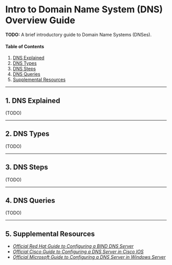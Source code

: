 # Intro to Domain Name System (DNS) Overview Guide

**TODO:** A brief introductory guide to Domain Name Systems (DNSes).

#### Table of Contents

1. [DNS Explained](#explained)
2. [DNS Types](#types)
3. [DNS Steps](#steps)
4. [DNS Queries](#queries)
5. [Supplemental Resources](#supplemental)

<hr />

## 1. <a name="explained">DNS Explained</a>

(TODO)

<hr />

## 2. <a name="types">DNS Types</a>

(TODO)

<hr />

## 3. <a name="steps">DNS Steps</a>

(TODO)

<hr />

## 4. <a name="queries">DNS Queries</a>

(TODO)

<hr />

## 5. <a name="supplemental">Supplemental Resources</a>

* *[Official Red Hat Guide to Configuring a BIND DNS Server](https://docs.redhat.com/en/documentation/red_hat_enterprise_linux/8/html/deploying_different_types_of_servers/assembly_setting-up-and-configuring-a-bind-dns-server_deploying-different-types-of-servers)*
* *[Official Cisco Guide to Configuring a DNS Server in Cisco IOS](https://www.cisco.com/c/en/us/support/docs/ip/domain-name-system-dns/24182-reversedns.html)*
* *[Official Microsoft Guide to Configuring a DNS Server in Windows Server](https://learn.microsoft.com/en-us/windows-server/networking/dns/quickstart-install-configure-dns-server?tabs=powershell)*
